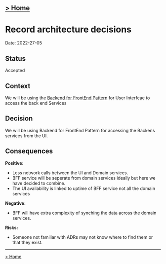 [> Home](../README.md) 
---

# Record architecture decisions

Date: 2022-27-05

## Status

Accepted

## Context

We will be using the [Backend for FrontEnd Pattern](https://philcalcado.com/2015/09/18/the_back_end_for_front_end_pattern_bff.html) for User Interfcae to access the back end Services

## Decision
We will be using Backend for FrontEnd Pattern for accessing the Backens services from the UI.

## Consequences

**Positive:**

- Less network calls between the UI and Domain services.
- BFF service will be seperate from domain services ideally but here we have decided to combine.
- The UI availability is linked to uptime of BFF service not all the domain services  

**Negative:**

- BFF will have extra complexity of synching the data across the domain services.

**Risks:**

- Someone not familiar with ADRs may not know where to find them or that they exist.

---

[> Home](../README.md)    